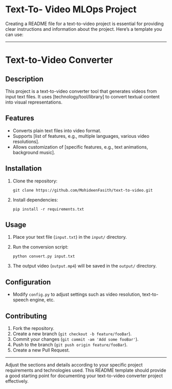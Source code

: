 # Text-To- Video MLOps Project 
Creating a README file for a text-to-video project is essential for providing clear instructions and information about the project. Here’s a template you can use:

---

# Text-to-Video Converter

## Description
This project is a text-to-video converter tool that generates videos from input text files. It uses [technology/tool/library] to convert textual content into visual representations.

## Features
- Converts plain text files into video format.
- Supports [list of features, e.g., multiple languages, various video resolutions].
- Allows customization of [specific features, e.g., text animations, background music].

## Installation
1. Clone the repository:
   ```
   git clone https://github.com/MohideenFasith/text-to-video.git
   ```
   
2. Install dependencies:
   ```
   pip install -r requirements.txt
   ```
   

## Usage
1. Place your text file (`input.txt`) in the `input/` directory.
2. Run the conversion script:
   ```
   python convert.py input.txt
   ```
   

3. The output video (`output.mp4`) will be saved in the `output/` directory.

## Configuration
- Modify `config.py` to adjust settings such as video resolution, text-to-speech engine, etc.



## Contributing
1. Fork the repository.
2. Create a new branch (`git checkout -b feature/fooBar`).
3. Commit your changes (`git commit -am 'Add some fooBar'`).
4. Push to the branch (`git push origin feature/fooBar`).
5. Create a new Pull Request.



---

Adjust the sections and details according to your specific project requirements and technologies used. This README template should provide a good starting point for documenting your text-to-video converter project effectively.

